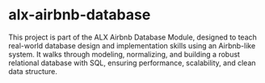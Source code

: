 # alx-airbnb-database
This project is part of the ALX Airbnb Database Module, designed to teach real-world database design and implementation skills using an Airbnb-like system. It walks through modeling, normalizing, and building a robust relational database with SQL, ensuring performance, scalability, and clean data structure.
